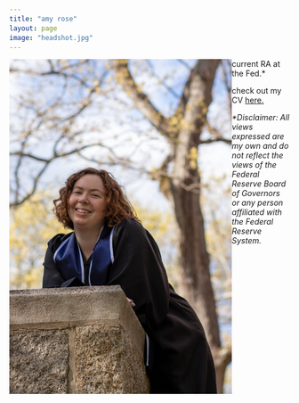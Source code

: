 ```yaml
---
title: "amy rose"
layout: page
image: "headshot.jpg"
---
```


<img src="/assets/headshot.jpg" width="400" align="left"/>  

current RA at the Fed.\*

check out my CV [here.](/assets/amyRose.pdf)

*\*Disclaimer: All views expressed are my own and do not reflect the views of the Federal Reserve Board of Governors or any person affiliated with the Federal Reserve System.*
    
